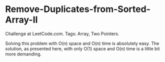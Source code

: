 # Remove-Duplicates-from-Sorted-Array-II
Challenge at LeetCode.com. Tags: Array, Two Pointers.

Solving this problem with O(n) space and O(n) time is absolutely easy. The solution, as presented here, with only O(1) space and O(n) time is a little bit more demanding.
